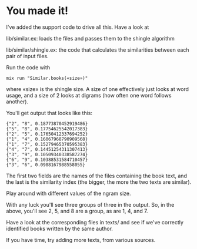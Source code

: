 # You made it!

I've added the support code to drive all this. Have a look at

lib/similar.ex:
  loads the files and passes them to the shingle algorithm

lib/similar/shingle.ex:
  the code that calculates the similarities between each pair of input
  files.

Run the code with

    mix run "Similar.books(«size»)"

where «size» is the shingle size. A size of one effectively just looks at word
usage, and a size of 2 looks at digrams (how often one word follows another).

You'll get output that looks like this:

    {"2", "8", 0.18773870452919486}
    {"5", "8", 0.17754625542017383}
    {"2", "5", 0.17650412337694252}
    {"1", "4", 0.16067968790909568}
    {"1", "7", 0.15279465370595383}
    {"4", "7", 0.14451254311307413}
    {"3", "9", 0.10509340338587274}
    {"6", "9", 0.10388531584710457}
    {"3", "6", 0.0988167988558055}

The first two fields are the names of the files containing the book
text, and the last is the similarity index (the bigger, the more
the two texts are similar).

Play around with different values of the ngram size.

With any luck you'll see three groups of three in the output. So, in
the above, you'll see 2, 5, and 8 are a group, as are 1, 4, and 7.

Have a look at the corresponding files in texts/ and see if we've
correctly identified books written by the same author.

If you have time, try adding more texts, from various sources.
